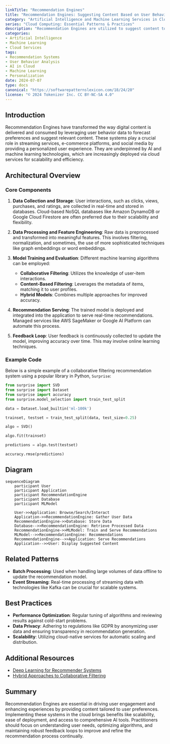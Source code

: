 ```yaml
---
linkTitle: "Recommendation Engines"
title: "Recommendation Engines: Suggesting Content Based on User Behavior"
category: "Artificial Intelligence and Machine Learning Services in Cloud"
series: "Cloud Computing: Essential Patterns & Practices"
description: "Recommendation Engines are utilized to suggest content to users by analyzing behavioral data and predicting preferences, thereby enhancing user experience and engagement across digital platforms employing AI and cloud technologies."
categories:
- Artificial Intelligence
- Machine Learning
- Cloud Services
tags:
- Recommendation Systems
- User Behavior Analysis
- AI in Cloud
- Machine Learning
- Personalization
date: 2024-07-07
type: docs
canonical: "https://softwarepatternslexicon.com/18/24/20"
license: "© 2024 Tokenizer Inc. CC BY-NC-SA 4.0"
---
```


## Introduction

Recommendation Engines have transformed the way digital content is delivered and consumed by leveraging user behavior data to forecast preferences and suggest relevant content. These systems play a crucial role in streaming services, e-commerce platforms, and social media by providing a personalized user experience. They are underpinned by AI and machine learning technologies, which are increasingly deployed via cloud services for scalability and efficiency.

## Architectural Overview

### Core Components

1. **Data Collection and Storage**: User interactions, such as clicks, views, purchases, and ratings, are collected in real-time and stored in databases. Cloud-based NoSQL databases like Amazon DynamoDB or Google Cloud Firestore are often preferred due to their scalability and flexibility.

2. **Data Processing and Feature Engineering**: Raw data is preprocessed and transformed into meaningful features. This involves filtering, normalization, and sometimes, the use of more sophisticated techniques like graph embeddings or word embeddings.

3. **Model Training and Evaluation**: Different machine learning algorithms can be employed:
   - **Collaborative Filtering**: Utilizes the knowledge of user-item interactions.
   - **Content-Based Filtering**: Leverages the metadata of items, matching it to user profiles.
   - **Hybrid Models**: Combines multiple approaches for improved accuracy.

4. **Recommendation Serving**: The trained model is deployed and integrated into the application to serve real-time recommendations. Managed services like AWS SageMaker or Google AI Platform can automate this process.

5. **Feedback Loop**: User feedback is continuously collected to update the model, improving accuracy over time. This may involve online learning techniques.

### Example Code

Below is a simple example of a collaborative filtering recommendation system using a popular library in Python, `Surprise`:

```python
from surprise import SVD
from surprise import Dataset
from surprise import accuracy
from surprise.model_selection import train_test_split

data = Dataset.load_builtin('ml-100k')

trainset, testset = train_test_split(data, test_size=0.25)

algo = SVD()

algo.fit(trainset)

predictions = algo.test(testset)

accuracy.rmse(predictions)
```

## Diagram

```mermaid
sequenceDiagram
    participant User
    participant Application
    participant RecommendationEngine
    participant Database
    participant MLModel

    User->>Application: Browse/Search/Interact
    Application->>RecommendationEngine: Gather User Data
    RecommendationEngine->>Database: Store Data
    Database-->>RecommendationEngine: Retrieve Processed Data
    RecommendationEngine->>MLModel: Train and Serve Recommendations
    MLModel-->>RecommendationEngine: Recommendations
    RecommendationEngine-->>Application: Serve Recommendations
    Application-->>User: Display Suggested Content
```

## Related Patterns

- **Batch Processing**: Used when handling large volumes of data offline to update the recommendation model.
- **Event Streaming**: Real-time processing of streaming data with technologies like Kafka can be crucial for scalable systems.

## Best Practices

- **Performance Optimization**: Regular tuning of algorithms and reviewing results against cold-start problems.
- **Data Privacy**: Adhering to regulations like GDPR by anonymizing user data and ensuring transparency in recommendation generation.
- **Scalability**: Utilizing cloud-native services for automatic scaling and distribution.

## Additional Resources

- [Deep Learning for Recommender Systems](https://dl.acm.org/doi/10.1145/3240323)
- [Hybrid Approaches to Collaborative Filtering](https://www.sciencedirect.com/science/article/pii/S0957417420304008)

## Summary

Recommendation Engines are essential in driving user engagement and enhancing experiences by providing content tailored to user preferences. Implementing these systems in the cloud brings benefits like scalability, ease of deployment, and access to comprehensive AI tools. Practitioners should focus on understanding user needs, optimizing algorithms, and maintaining robust feedback loops to improve and refine the recommendation process continually.
